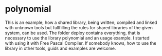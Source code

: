 # polynomial

This is an example, how a shared library, being written, compiled and linked with unknown tools but fullfilling the rules for shared libraries of the given system, can be used. The folder deploy contains everything, that is necessary to use the library polynomial and an usage example. I started with using it with Free Pascal Compiler. If somebody knows, how to use the library in other tools, guids and examples are welcome.

